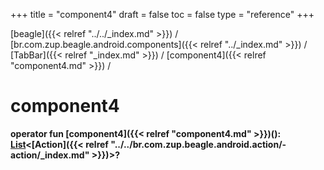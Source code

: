 +++
title = "component4"
draft = false
toc = false
type = "reference"
+++

[beagle]({{< relref "../../_index.md" >}}) / [br.com.zup.beagle.android.components]({{< relref "../_index.md" >}}) / [TabBar]({{< relref "_index.md" >}}) / [component4]({{< relref "component4.md" >}}) / 



# component4  
  
<b><b>operator fun [component4]({{< relref "component4.md" >}})(): [List](https://kotlinlang.org/api/latest/jvm/stdlib/kotlin.collections/-list/index.html)<[Action]({{< relref "../../br.com.zup.beagle.android.action/-action/_index.md" >}})>?</b></b>  



